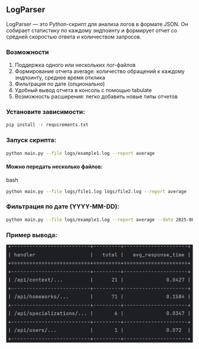## LogParser
LogParser — это Python-скрипт для анализа логов в формате JSON. Он собирает статистику по каждому эндпоинту и формирует отчет со средней скоростью ответа и количеством запросов.

### Возможности
1. Поддержка одного или нескольких лог-файлов
2. Формирование отчета average: количество обращений к каждому эндпоинту, среднее время отклика
3. Фильтрация по дате (опционально)
4. Удобный вывод отчета в консоль с помощью tabulate
5. Возможность расширения: легко добавить новые типы отчетов

### Установите зависимости:

```bash
pip install -r requirements.txt
```
### Запуск скрипта:

```bash
python main.py --file logs/example1.log --report average
```

#### Можно передать несколько файлов:

bash
```bash
python main.py --file logs/file1.log logs/file2.log --report average
```

### Фильтрация по дате (YYYY-MM-DD):

```bash
python main.py --file logs/example1.log --report average --date 2025-08-01
```

### Пример вывода:

![img.png](console_output.png)